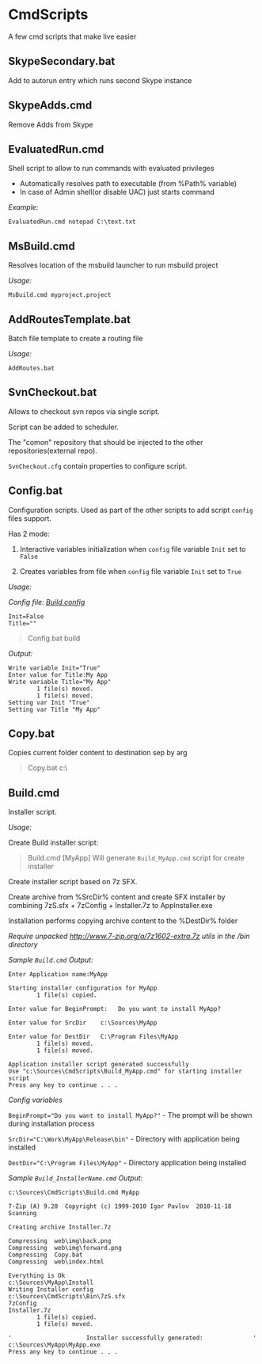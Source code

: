 # CmdScripts
A few cmd scripts that make live easier

## SkypeSecondary.bat ##

Add to autorun entry which runs second Skype instance

## SkypeAdds.cmd ##

Remove Adds from Skype

## EvaluatedRun.cmd ##

Shell script to allow to run commands with evaluated privileges
- Automatically resolves path to executable (from %Path% variable)
- In case of Admin shell(or disable UAC) just starts command

*Example:*
```shell
EvaluatedRun.cmd notepad C:\text.txt
```

## MsBuild.cmd ##
Resolves location of the msbuild launcher to run msbuild project

*Usage:*
```shell
MsBuild.cmd myproject.project
```

## AddRoutesTemplate.bat ##
Batch file template to create a routing file

*Usage:*
```shell
AddRoutes.bat
```

## SvnCheckout.bat ##
Allows to checkout svn repos via single script.

Script can be added to scheduler. 

The "comon" repository that should be injected to the other repositories(external repo).

```SvnCheckout.cfg``` contain properties to configure script.

## Config.bat ##
Configuration scripts. Used as part of the other scripts to add script `config` files support.


Has 2 mode:

1) Interactive variables initialization when `config` file variable `Init` set to `False`

2) Creates variables from file when `config` file variable `Init` set to `True`


*Usage:*

*Config file: [Build.config](https://raw.githubusercontent.com/stadub/CmdScripts/master/Build.config)*
```Output
Init=False
Title=""
```

>Config.bat build

*Output:*
```Output
Write variable Init="True"
Enter value for Title:My App
Write variable Title="My App"
        1 file(s) moved.
        1 file(s) moved.
Setting var Init "True"
Setting var Title "My App"
```

## Copy.bat ##
Copies current folder content to destination sep by arg
>Copy.bat c:\

## Build.cmd ##
Installer script.

*Usage:*

Create Build installer script:
>Build.cmd [MyApp] 
Will generate `Build_MyApp.cmd` script for create installer 

Create installer script based on 7z SFX.

Create archive from %SrcDir% content and create SFX installer by combining 7zS.sfx + 7zConfig + Installer.7z to AppInstaller.exe

Installation performs copying archive content to the %DestDir% folder

*Require unpacked http://www.7-zip.org/a/7z1602-extra.7z utils in the /bin directory*


*Sample `Build.cmd` Output:*
```shell
Enter Application name:MyApp

Starting installer configuration for MyApp
        1 file(s) copied.

Enter value for BeginPrompt:   Do you want to install MyApp?

Enter value for SrcDir    c:\Sources\MyApp

Enter value for DestDir   C:\Program Files\MyApp
        1 file(s) moved.
        1 file(s) moved.

Application installer script generated successfully
Use "c:\Sources\CmdScripts\Build_MyApp.cmd" for starting installer script
Press any key to continue . . .
```


*Config variables*

`BeginPrompt="Do you want to install MyApp?"` - The prompt will be shown during installation process

`SrcDir="C:\Work\MyApp\Release\bin"` - Directory with application being installed

`DestDir="C:\Program Files\MyApp"` - Directory application being installed



*Sample `Build_InstallerName.cmd` Output:*

```shell
c:\Sources\CmdScripts\Build.cmd MyApp

7-Zip (A) 9.20  Copyright (c) 1999-2010 Igor Pavlov  2010-11-18
Scanning

Creating archive Installer.7z

Compressing  web\img\back.png
Compressing  web\img\forward.png
Compressing  Copy.bat
Compressing  web\index.html

Everything is Ok
c:\Sources\MyApp\Install
Writing Installer config
c:\Sources\CmdScripts\Bin\7zS.sfx
7zConfig
Installer.7z
        1 file(s) copied.
        1 file(s) moved.

'                     Installer successfully generated:              '
c:\Sources\MyApp\MyApp.exe
Press any key to continue . . .
```
